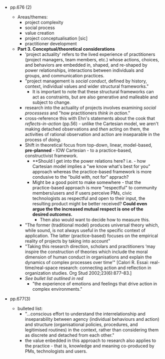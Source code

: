 - pp.676 (2)
    - Areas/themes:
        - project complexity
        - social process
        - value creation
        - project conceptualisation [sic]
        - practitioner development
    - **Part 3. Conceptual/theoretical considerations**
        - 'project actuality' refers to the lived experience of practitioners (project managers, team members, etc.) whose actions, choices, and behaviors are embedded in, shaped, and re-shaped by power relationships, interactions between individuals and groups, and communication practices.
        - "project management is _social conduct_, defined by history, context, individual values and wider structural frameworks."
            - It is important to note that these structural frameworks can act as constraints, but are also generative and malleable and subject to change.
        - research into the actuality of projects involves examining _social processess_ and "how practitioners _think in action_."
        - cross-reference this with Ehn's statements about the cook that _reflects-in-action_ (pp.56) - unlike the Cartesian model, we aren't making detached observations and _then_ acting on them, the activities of rational observation and action are inseparable in the process of _doing_.
        - Shift in theoretical focus from top-down, linear, model-based, **pre-planned** - IOW Cartesian - to a practice-based, constructivist framework.
            - **Should I get into the power relations here? i.e. - how Cartesian model implies a "we know what's best for you" approach whereas the practice-based framework is more condusive to the "build with, not for" apprach?
            - Might be a good point to make somewhere - that the practice-based approach is more "respectful" to community members/users and  if users perceive PMs, civic technologists as respectful and open to their input, the resulting product might be better received? **Could even argue the the increased mutual respect is one of the desired _outcomes_.**
                - Then also would want to decide how to measure this.
        - "The former (traditional model) produces universal theory which, while sound, is not always useful in the specific context of application. The latter (practice-based) focuses on the empirical reality of projects by taking into account"
        - "Taking this research direction, scholars and practitioners ‘may inspire the construction of theories which include the moral dimension of human conduct in organisations and explain the dynamics of complex processes over time’"  [Calori R. Essai: real-time/real-space research: connecting action and reflection in organization studies. Org Stud 2002;23(6):877–83.]
        - _See bullet list outlined in red_
            - "the experience of emotions and feelings that drive action in complex environments."

- pp.677(3)
    - bulleted list:
        - "...conscious effort to understand the interrelationship and inseparability between agency (individual behaviours and action) and structure (organisational policies, procedures, and legitimised routines) in the context, rather than considering them as discrete and detached from each other."
        - the value enbedded in this approach to research also applies to the practice - that is, knowledge and meaning co-produced by PMs, technologists and users.

